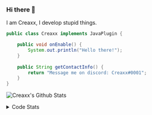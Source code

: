 ### Hi there 👋

I am Creaxx, I develop stupid things. 

```java
public class Creaxx implements JavaPlugin {

    public void onEnable() {
        System.out.println("Hello there!");
    }
    
    public String getContactInfo() {
        return "Message me on discord: Creaxx#0001";
    }
}
```

![Creaxx's Github Stats](https://github-readme-stats.vercel.app/api?username=CreaxxOG&show_icons=true&theme=dark&count_private=true)

<details>
  <summary>Code Stats</summary>

<!--START_SECTION:waka-->
![Code Time](http://img.shields.io/badge/Code%20Time-1%2C360%20hrs%203%20mins-blue)

![Lines of code](https://img.shields.io/badge/From%20Hello%20World%20I%27ve%20Written-594.9%20thousand%20lines%20of%20code-blue)

**🐱 My GitHub Data** 

> 📦 66.4 kB Used in GitHub's Storage 
 > 
> 🏆 1,974 Contributions in the Year 2023
 > 
> 🚫 Not Opted to Hire
 > 
> 📜 4 Public Repositories 
 > 
> 🔑 2 Private Repositories 
 > 
**I'm a Night 🦉** 

```text
🌞 Morning                302 commits         ██░░░░░░░░░░░░░░░░░░░░░░░   06.82 % 
🌆 Daytime                1882 commits        ███████████░░░░░░░░░░░░░░   42.51 % 
🌃 Evening                2165 commits        ████████████░░░░░░░░░░░░░   48.90 % 
🌙 Night                  78 commits          ░░░░░░░░░░░░░░░░░░░░░░░░░   01.76 % 
```
📅 **I'm Most Productive on Saturday** 

```text
Monday                   553 commits         ███░░░░░░░░░░░░░░░░░░░░░░   12.49 % 
Tuesday                  610 commits         ███░░░░░░░░░░░░░░░░░░░░░░   13.78 % 
Wednesday                619 commits         ███░░░░░░░░░░░░░░░░░░░░░░   13.98 % 
Thursday                 673 commits         ████░░░░░░░░░░░░░░░░░░░░░   15.20 % 
Friday                   409 commits         ██░░░░░░░░░░░░░░░░░░░░░░░   09.24 % 
Saturday                 796 commits         ████░░░░░░░░░░░░░░░░░░░░░   17.98 % 
Sunday                   767 commits         ████░░░░░░░░░░░░░░░░░░░░░   17.33 % 
```


📊 **This Week I Spent My Time On** 

```text
💬 Programming Languages: 
Java                     21 hrs 17 mins      ███████████████████████░░   93.18 % 
XML                      46 mins             █░░░░░░░░░░░░░░░░░░░░░░░░   03.39 % 
Kotlin                   17 mins             ░░░░░░░░░░░░░░░░░░░░░░░░░   01.30 % 
GitIgnore file           16 mins             ░░░░░░░░░░░░░░░░░░░░░░░░░   01.22 % 
HTML                     9 mins              ░░░░░░░░░░░░░░░░░░░░░░░░░   00.67 % 

🔥 Editors: 
IntelliJ                 22 hrs 51 mins      █████████████████████████   100.00 % 
```

**I Mostly Code in Java** 

```text
Java                     56 repos            ███████████████████░░░░░░   76.71 % 
Kotlin                   10 repos            ███░░░░░░░░░░░░░░░░░░░░░░   13.70 % 
CSS                      2 repos             █░░░░░░░░░░░░░░░░░░░░░░░░   02.74 % 
EJS                      1 repo              ░░░░░░░░░░░░░░░░░░░░░░░░░   01.37 % 
JavaScript               1 repo              ░░░░░░░░░░░░░░░░░░░░░░░░░   01.37 % 
```




 Last Updated on 20/06/2023 06:25:25 UTC
<!--END_SECTION:waka-->
</details>
